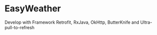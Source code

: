 # EasyWeather
Develop with Framework Retrofit, RxJava, OkHttp, ButterKnife and Ultra-pull-to-refresh
